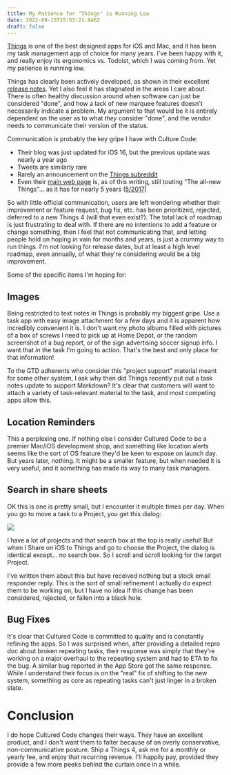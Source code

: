 ```yaml
---
title: My Patience for "Things" is Running Low
date: 2022-09-15T15:53:21.846Z
draft: false
---
```

[Things](https://culturedcode.com/things) is one of the best designed apps for iOS and Mac, and it has been my task management app of choice for many years. I've been happy with it, and really enjoy its ergonomics vs. Todoist, which I was coming from. Yet my patience is running low.

Things has clearly been actively developed, as shown in their excellent [release notes](https://culturedcode.com/things/support/articles/1100684/). Yet I also feel it has stagnated in the areas I care about. There is often healthy discussion around when software can just be considered "done", and how a lack of new marquee features doesn't necessarily indicate a problem. My argument to that would be it is entirely dependent on the user as to what *they* consider "done", and the vendor needs to communicate their version of the status.

Communication is probably the key gripe I have with Culture Code:

* Their blog was just updated for iOS 16, but the previous update was nearly a year ago
* Tweets are similarly rare
* Rarely an announcement on the [Things subreddit](https://www.reddit.com/r/thingsapp)
* Even their [main web page](https://web.archive.org/web/20220826181634/https://culturedcode.com/things/) is, as of this writing, still touting "The all-new Things"... as it has for nearly 5 years ([5/2017](https://web.archive.org/web/20170518164151/https://culturedcode.com/things/))

So with little official communication, users are left wondering whether their improvement or feature request, bug fix, etc. has been prioritized, rejected, deferred to a new Things 4 (will that even exist?). The total lack of roadmap is just frustrating to deal with. If there are no intentions to add a feature or change something, then I feel that not communicating that, and letting people hold on hoping in vain for months and years, is just a crummy way to run things. I'm not looking for release dates, but at least a high level roadmap, even annually, of what they're considering would be a big improvement.

Some of the specific items I'm hoping for:

## Images

Being restricted to text notes in Things is probably my biggest gripe. Use a task app with easy image attachment for a few days and it is apparent how incredibly convenient it is. I don't want my photo albums filled with pictures of a box of screws I need to pick up at Home Depot, or the random screenshot of a bug report, or of the sign advertising soccer signup info. I want that *in* the task I'm going to action. That's the best and only place for that information!

To the GTD adherents who consider this "project support" material meant for some other system, I ask why then did Things recently put out a task notes update to support Markdown?  It's clear that customers will want to attach a variety of task-relevant material to the task, and most competing apps allow this. 

## Location Reminders

This a perplexing one. If nothing else I consider Cultured Code to be a premier Mac/iOS development shop, and something like location alerts seems like the sort of OS feature they'd be keen to expose on launch day. But years later, nothing. It might be a smaller feature, but when needed it is very useful, and it something has made its way to many task managers. 

## Search in share sheets

OK this is one is pretty small, but I encounter it multiple times per day. When you go to move a task to a Project, you get this dialog:

![](/img/screenshot.png)

I have a lot of projects and that search box at the top is really useful! But when I Share on iOS to Things and go to choose the Project, the dialog is identical except... no search box. So I scroll and scroll looking for the target Project.

I've written them about this but have received nothing but a stock email responder reply. This is the sort of small refinement I actually do expect them to be working on, but I have no idea if this change has been considered, rejected, or fallen into a black hole.

## Bug Fixes

It's clear that Cultured Code is committed to quality and is constantly refining the apps. So I was surprised when, after providing a detailed repro doc about broken repeating tasks, their response was simply that they're working on a major overhaul to the repeating system and had to ETA to fix the bug. A similar bug reported in the App Store got the same response. While I understand their focus is on the "real" fix of shifting to the new system, something as core as repeating tasks can't just linger in a broken state.

# Conclusion
I do hope Cultured Code changes their ways. They have an excellent product, and I don't want them to falter because of an overly conservative, non-communicative posture. Ship a Things 4, ask me for a monthly or yearly fee, and enjoy that recurring revenue. I'll happily pay, provided they provide a few more peeks behind the curtain once in a while.